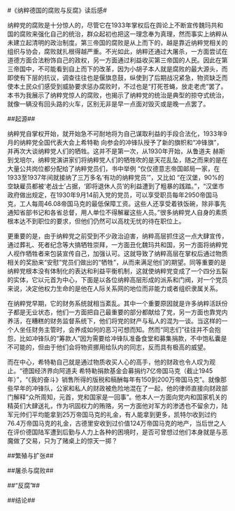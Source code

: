 #《纳粹德国的腐败与反腐》读后感#

纳粹党的腐败是十分惊人的，尽管它在1933年掌权后在舆论上不断宣传魏玛共和国的腐败来强化自己的统治，群众起初也把这一理念奉为真理，然而事实上纳粹从未建立起清明的政治制度。第三帝国的腐败是从上而下的，越是靠近纳粹党相关的组织与协会，腐败就扎根得越严重。不光如此，纳粹还通过大屠杀，一方面尝试在道德方面合法粉饰自己的政权，另一方面通过利益收买第三帝国的人民。因此在第三帝国中，不可能看到自上而下的改革，因为小胡子本人就是腐败的最大源头，而即使有下层的抗议，调查往往也是偃旗息鼓，纵使到了后期战况紧急，物资缺乏而使本土民众们感受到威胁要求惩办腐败时，不过也是“打死苍蝇，放走老虎”罢了。本书为我展示了纳粹党惊人的腐败，也揭示了纳粹党的统治是典型的掠夺式统治，就像一辆没有回头路的火车，区别无非是早一点面对毁灭或是晚一点罢了。

##起源##

纳粹党自掌权开始，就开始急不可耐地将为自己谋取利益的手段合法化，1933年9月的纳粹党全国代表大会上希特勒
向参会的冲锋队授予了新的旗帜和“冲锋旗”，并再次大谈纳粹党人们的牺牲。这并不是第一次，从1930年开始，从鲁道夫 赫斯 到戈培尔，纳粹党演讲家们将纳粹党人们的牺牲吹的是天花乱坠，随之而来的是在大量公共岗位都分配给了纳粹党员们，书中举例 “仅仅德意志帝国邮局一家，在1933至1937年间就接纳了三万多名‘有功的纳粹党员’”，又比如 “在汉堡，90%的空缺雇员都被‘老战士’占据，‘即将退休人员’的利益遭到了粗暴的践踏。”，“汉堡市政府做出规定，在1930年9月14前入党的党员，可以享受职员每年2950帝国马克，工人每周46.08帝国马克的最低保障工资。这些人还享受着铁饭碗，除非事先通知省部书记和各省总督，用人单位不得解雇这些人员。”很多纳粹党人自身的素质根本达不到职位的要求，但他们仍然可以高枕无忧的待在职位上。

更重要的是，由于纳粹党之前受到不少政治迫害，纳粹高层抓住这一点大肆宣传，通过葬礼、死者纪念等大搞牺牲崇拜，一方面丑化魏玛共和国，另一方面将纳粹党人视作牺牲者来包装宣传自己，加强认可。这就导致了纳粹高层在掌权后通过物质相关的奖励来“安慰”党员们做出的“牺牲”，从而来满足他们的期望。同等重要的是纳粹党根本没有体制化的表达和利益平衡机制，这就使纳粹党变成了一个四分五裂的实体，它以元首为中心，下面是以各位纳粹高层形成的派系和门阀，对一个党员来说，决定他权力生命的是他在人际关系网的地位而非能力或者组织隶属关系。

在纳粹党早期，它的财务系统就相当紊乱。其中一个重要原因就是许多纳粹活跃份子都是无业状态，他们一方面把自己最重要的部分都献给了党，另一方面也靠党内养活，在糟糕的财务监督系统下，他们将党的财产与私人的混为一谈。当这样的一个人坐任财务主管时，会养成如何的恶习可想而知。然而“同志们”往往并不会抱怨，比如冲锋队的“筹款人”因为需要给冲锋队准备食堂和募集捐款，不中饱私囊是不可能的，但由于他们会将物资挪用给队内的同志，反而具有极高的威望。

而在中心，希特勒自己就是通过物质收买人心的高手，他的财政也令人叹为观止。“德国经济界向阿道夫 希特勒捐款基金会募捐约7亿帝国马克（截止1945年）”，“《我的奋斗》销售所得的版税和稿酬每年有150到200万帝国马克”。就像那些早年的冲锋队，公家和私人的财政被危险地混在了一起，他的律师直接向财政部门解释“众所周知，元首，党和国家是一回事”。他本人一方面向党内和国家机关的精英们大肆送礼，作为巩固权力的贿赂，另一方面他对军方的渗透也不留余力，陆军元帅们平均能拿到25万帝国马克的礼金，有人能拿到更多，凯特尔收到过约76.4万帝国马克的礼金，古德里安收到过价值124万帝国马克的地产，当后世之人在评价德国陆军遭到后勤与人力上各种的困境时，是否可曾想过他们本身就是与恶魔做了交易，只为了赌桌上的惊天一掷？

##繁殖与扩张##

##屠杀与腐败##

##“反腐”##

##结论##